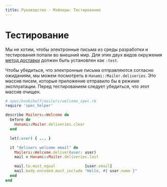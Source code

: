 ```yaml
---
title: Руководство - Мэйлеры: Тестирование
---
```


# Тестирование

Мы не хотим, чтобы электронные письма из среды разработки и тестирования попали во внешний мир.
Для этих двух видов окружения [метод доставки](/guides/mailers/delivery) должен быть установлен как `:test`.

Чтобы убедиться, что электронные письма отправляются согласно ожиданиям, мы можем посмотреть в `Hanami::Mailer.deliveries`.
Это массив писем, которые приложение отправило бы в режиме эксплуатации.
Перед тестированием следует убедиться, что этот массив очищен.

```ruby
# spec/bookshelf/mailers/welcome_spec.rb
require 'spec_helper'

describe Mailers::Welcome do
  before do
    Hanami::Mailer.deliveries.clear
  end

  let(:user) { ... }

  it "delivers welcome email" do
    Mailers::Welcome.deliver(user: user)
    mail = Hanami::Mailer.deliveries.last

    mail.to.must_equal             [user.email]
    mail.body.encoded.must_include "Hello, #{ user.name }"
  end
end
```
